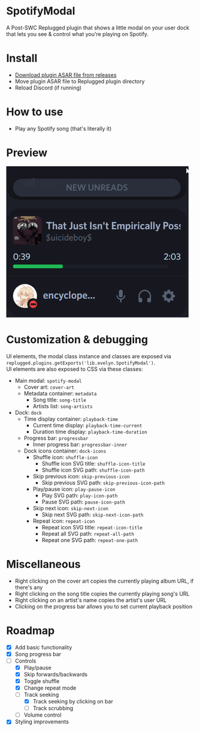 # SpotifyModal

A Post-SWC Replugged plugin that shows a little modal on your user dock that lets you see & control
what you're playing on Spotify.

# Install

- [Download plugin ASAR file from releases](https://github.com/Socketlike/SpotifyModal/releases)
- Move plugin ASAR file to Replugged plugin directory
- Reload Discord (if running)

# How to use

- Play any Spotify song (that's literally it)

# Preview

![Preview](Preview.gif)

# Customization & debugging

UI elements, the modal class instance and classes are exposed via
`replugged.plugins.getExports('lib.evelyn.SpotifyModal')`.  
UI elements are also exposed to CSS via these classes:

- Main modal: `spotify-modal`
  - Cover art: `cover-art`
  - Metadata container: `metadata`
    - Song title: `song-title`
    - Artists list: `song-artists`
- Dock: `dock`
  - Time display container: `playback-time`
    - Current time display: `playback-time-current`
    - Duration time display: `playback-time-duration`
  - Progress bar: `progressbar`
    - Inner progress bar: `progressbar-inner`
  - Dock icons container: `dock-icons`
    - Shuffle icon: `shuffle-icon`
      - Shuffle icon SVG title: `shuffle-icon-title`
      - Shuffle icon SVG path: `shuffle-icon-path`
    - Skip previous icon: `skip-previous-icon`
      - Skip previous SVG path: `skip-previous-icon-path`
    - Play/pause icon: `play-pause-icon`
      - Play SVG path: `play-icon-path`
      - Pause SVG path: `pause-icon-path`
    - Skip next icon: `skip-next-icon`
      - Skip next SVG path: `skip-next-icon-path`
    - Repeat icon: `repeat-icon`
      - Repeat icon SVG title: `repeat-icon-title`
      - Repeat all SVG path: `repeat-all-path`
      - Repeat one SVG path: `repeat-one-path`

# Miscellaneous

- Right clicking on the cover art copies the currently playing album URL, if there's any
- Right clicking on the song title copies the currently playing song's URL
- Right clicking on an artist's name copies the artist's user URL
- Clicking on the progress bar allows you to set current playback position

# Roadmap

- [x] Add basic functionality
- [x] Song progress bar
- [ ] Controls
  - [x] Play/pause
  - [x] Skip forwards/backwards
  - [x] Toggle shuffle
  - [x] Change repeat mode
  - [ ] Track seeking
    - [x] Track seeking by clicking on bar
    - [ ] Track scrubbing
  - [ ] Volume control
- [x] Styling improvements
